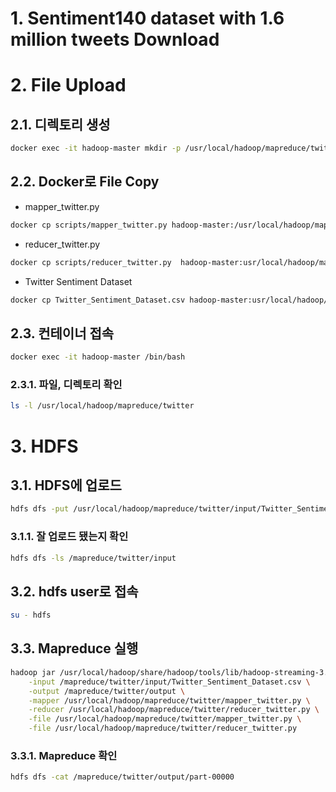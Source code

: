 # 1. Sentiment140 dataset with 1.6 million tweets Download

# 2. File Upload
## 2.1. 디렉토리 생성
```bash
docker exec -it hadoop-master mkdir -p /usr/local/hadoop/mapreduce/twitter
```
## 2.2. Docker로 File Copy
* mapper_twitter.py
```bash
docker cp scripts/mapper_twitter.py hadoop-master:/usr/local/hadoop/mapreduce/twitter
```
* reducer_twitter.py
```bash
docker cp scripts/reducer_twitter.py  hadoop-master:usr/local/hadoop/mapreduce/twitter
```
* Twitter Sentiment Dataset
```bash
docker cp Twitter_Sentiment_Dataset.csv hadoop-master:usr/local/hadoop/mapreduce/twitter/input
```

## 2.3. 컨테이너 접속
```bash
docker exec -it hadoop-master /bin/bash
```

### 2.3.1. 파일, 디렉토리 확인
```bash
ls -l /usr/local/hadoop/mapreduce/twitter
```

# 3. HDFS
## 3.1. HDFS에 업로드
```bash
hdfs dfs -put /usr/local/hadoop/mapreduce/twitter/input/Twitter_Sentiment_Dataset.csv /mapreduce/twitter/input
```
### 3.1.1. 잘 업로드 됐는지 확인
```bash
hdfs dfs -ls /mapreduce/twitter/input
```

## 3.2. hdfs user로 접속
```bash
su - hdfs
```

## 3.3. Mapreduce 실행
```bash
hadoop jar /usr/local/hadoop/share/hadoop/tools/lib/hadoop-streaming-3.3.6.jar \
    -input /mapreduce/twitter/input/Twitter_Sentiment_Dataset.csv \
    -output /mapreduce/twitter/output \
    -mapper /usr/local/hadoop/mapreduce/twitter/mapper_twitter.py \
    -reducer /usr/local/hadoop/mapreduce/twitter/reducer_twitter.py \
    -file /usr/local/hadoop/mapreduce/twitter/mapper_twitter.py \
    -file /usr/local/hadoop/mapreduce/twitter/reducer_twitter.py
```

### 3.3.1. Mapreduce 확인
```bash
hdfs dfs -cat /mapreduce/twitter/output/part-00000
```